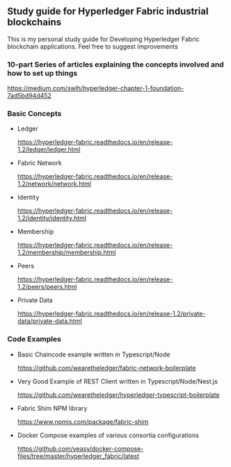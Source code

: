 ## Study guide for Hyperledger Fabric industrial blockchains

This is my personal study guide for Developing Hyperledger Fabric blockchain
applications. Feel free to suggest improvements

### 10-part Series of articles explaining the concepts involved and how to set up things

https://medium.com/swlh/hyperledger-chapter-1-foundation-7ad5bd94d452

### Basic Concepts

- Ledger

  https://hyperledger-fabric.readthedocs.io/en/release-1.2/ledger/ledger.html

- Fabric Network

  https://hyperledger-fabric.readthedocs.io/en/release-1.2/network/network.html

- Identity

  https://hyperledger-fabric.readthedocs.io/en/release-1.2/identity/identity.html

- Membership

  https://hyperledger-fabric.readthedocs.io/en/release-1.2/membership/membership.html

- Peers

  https://hyperledger-fabric.readthedocs.io/en/release-1.2/peers/peers.html

- Private Data

  https://hyperledger-fabric.readthedocs.io/en/release-1.2/private-data/private-data.html

### Code Examples

- Basic Chaincode example written in Typescript/Node

  https://github.com/wearetheledger/fabric-network-boilerplate

- Very Good Example of REST Client written in Typescript/Node/Nest.js

  https://github.com/wearetheledger/hyperledger-typescript-boilerplate

- Fabric Shim NPM library

  https://www.npmjs.com/package/fabric-shim

- Docker Compose examples of various consortia configurations

  https://github.com/yeasy/docker-compose-files/tree/master/hyperledger_fabric/latest
